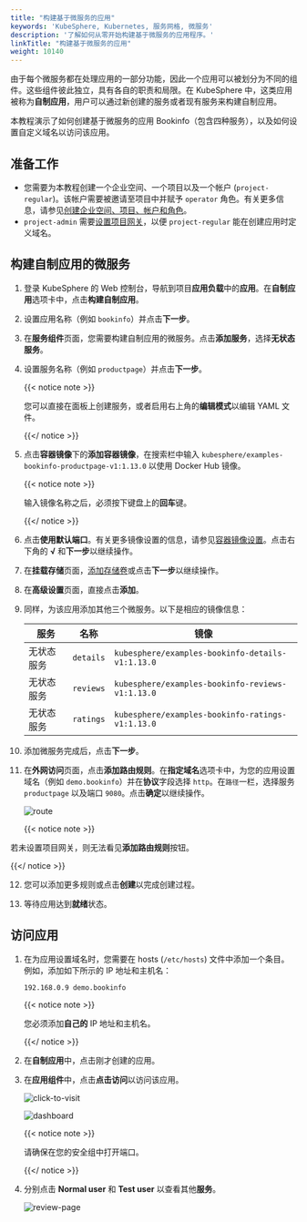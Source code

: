 ```yaml
---
title: "构建基于微服务的应用"
keywords: 'KubeSphere, Kubernetes, 服务网格, 微服务'
description: '了解如何从零开始构建基于微服务的应用程序。'
linkTitle: "构建基于微服务的应用"
weight: 10140
---
```


由于每个微服务都在处理应用的一部分功能，因此一个应用可以被划分为不同的组件。这些组件彼此独立，具有各自的职责和局限。在 KubeSphere 中，这类应用被称为**自制应用**，用户可以通过新创建的服务或者现有服务来构建自制应用。

本教程演示了如何创建基于微服务的应用 Bookinfo（包含四种服务），以及如何设置自定义域名以访问该应用。

## 准备工作

- 您需要为本教程创建一个企业空间、一个项目以及一个帐户 (`project-regular`)。该帐户需要被邀请至项目中并赋予 `operator` 角色。有关更多信息，请参见[创建企业空间、项目、帐户和角色](../../../quick-start/create-workspace-and-project/)。
- `project-admin` 需要[设置项目网关](../../../project-administration/project-gateway/)，以便 `project-regular` 能在创建应用时定义域名。

## 构建自制应用的微服务

1. 登录 KubeSphere 的 Web 控制台，导航到项目**应用负载**中的**应用**。在**自制应用**选项卡中，点击**构建自制应用**。

2. 设置应用名称（例如 `bookinfo`）并点击**下一步**。

3. 在**服务组件**页面，您需要构建自制应用的微服务。点击**添加服务**，选择**无状态服务**。

4. 设置服务名称（例如 `productpage`）并点击**下一步**。

   {{< notice note >}}

   您可以直接在面板上创建服务，或者启用右上角的**编辑模式**以编辑 YAML 文件。

   {{</ notice >}} 

5. 点击**容器镜像**下的**添加容器镜像**，在搜索栏中输入 `kubesphere/examples-bookinfo-productpage-v1:1.13.0` 以使用 Docker Hub 镜像。

   {{< notice note >}}

   输入镜像名称之后，必须按下键盘上的**回车**键。

   {{</ notice >}} 

6. 点击**使用默认端口**。有关更多镜像设置的信息，请参见[容器镜像设置](../../../project-user-guide/application-workloads/container-image-settings/)。点击右下角的 **√** 和**下一步**以继续操作。

7. 在**挂载存储**页面，[添加存储卷](../../../project-user-guide/storage/volumes/)或点击**下一步**以继续操作。

8. 在**高级设置**页面，直接点击**添加**。

9. 同样，为该应用添加其他三个微服务。以下是相应的镜像信息：

   | 服务       | 名称      | 镜像                                             |
   | ---------- | --------- | ------------------------------------------------ |
   | 无状态服务 | `details` | `kubesphere/examples-bookinfo-details-v1:1.13.0` |
   | 无状态服务 | `reviews` | `kubesphere/examples-bookinfo-reviews-v1:1.13.0` |
   | 无状态服务 | `ratings` | `kubesphere/examples-bookinfo-ratings-v1:1.13.0` |

10. 添加微服务完成后，点击**下一步**。

11. 在**外网访问**页面，点击**添加路由规则**。在**指定域名**选项卡中，为您的应用设置域名（例如 `demo.bookinfo`）并在**协议**字段选择 `http`。在`路径`一栏，选择服务 `productpage` 以及端口 `9080`。点击**确定**以继续操作。

    ![route](/images/docs/zh-cn/project-user-guide/applications/create-a-microservices-based-app/route.png)

    {{< notice note >}}

若未设置项目网关，则无法看见**添加路由规则**按钮。

{{</ notice >}} 

12. 您可以添加更多规则或点击**创建**以完成创建过程。

13. 等待应用达到**就绪**状态。


## 访问应用

1. 在为应用设置域名时，您需要在 hosts (`/etc/hosts`) 文件中添加一个条目。 例如，添加如下所示的 IP 地址和主机名：

   ```txt
   192.168.0.9 demo.bookinfo
   ```

   {{< notice note >}}

   您必须添加**自己的** IP 地址和主机名。

   {{</ notice >}} 

2. 在**自制应用**中，点击刚才创建的应用。

3. 在**应用组件**中，点击**点击访问**以访问该应用。

   ![click-to-visit](/images/docs/zh-cn/project-user-guide/applications/create-a-microservices-based-app/click-to-visit.png)

   ![dashboard](/images/docs/zh-cn/project-user-guide/applications/create-a-microservices-based-app/dashboard.png)

   {{< notice note >}}

   请确保在您的安全组中打开端口。

   {{</ notice >}}

4. 分别点击 **Normal user** 和 **Test user** 以查看其他**服务**。

   ![review-page](/images/docs/zh-cn/project-user-guide/applications/create-a-microservices-based-app/review-page.png)

